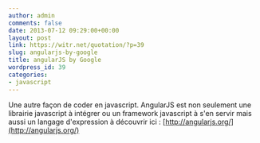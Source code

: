 ```yaml
---
author: admin
comments: false
date: 2013-07-12 09:29:00+00:00
layout: post
link: https://witr.net/quotation/?p=39
slug: angularjs-by-google
title: angularJS by Google
wordpress_id: 39
categories:
- javascript
---
```


Une autre façon de coder en javascript. AngularJS est non seulement une librairie javascript à intégrer ou un framework javascript à s'en servir mais aussi un langage d'expression à découvrir ici : [http://angularjs.org/](http://angularjs.org/)

